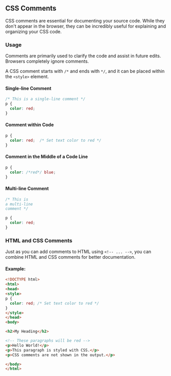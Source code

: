 ## CSS Comments

CSS comments are essential for documenting your source code. While they don't appear in the browser, they can be incredibly useful for explaining and organizing your CSS code.

### Usage
Comments are primarily used to clarify the code and assist in future edits. Browsers completely ignore comments.

A CSS comment starts with `/*` and ends with `*/`, and it can be placed within the `<style>` element.

#### Single-line Comment
```css
/* This is a single-line comment */
p {
  color: red;
}
```

#### Comment within Code
```css
p {
  color: red;  /* Set text color to red */
}
```

#### Comment in the Middle of a Code Line
```css
p {
  color: /*red*/ blue; 
}
```

#### Multi-line Comment
```css
/* This is
a multi-line
comment */

p {
  color: red;
}
```

### HTML and CSS Comments
Just as you can add comments to HTML using `<!-- ... -->`, you can combine HTML and CSS comments for better documentation.

#### Example:
```html
<!DOCTYPE html>
<html>
<head>
<style>
p {
  color: red; /* Set text color to red */
}
</style>
</head>
<body>

<h2>My Heading</h2>

<!-- These paragraphs will be red -->
<p>Hello World!</p>
<p>This paragraph is styled with CSS.</p>
<p>CSS comments are not shown in the output.</p>

</body>
</html>
```

